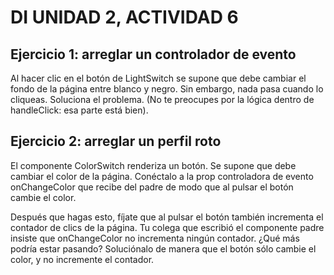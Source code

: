 # DI UNIDAD 2, ACTIVIDAD 6
## Ejercicio 1: arreglar un controlador de evento
Al hacer clic en el botón de LightSwitch se supone que debe cambiar el fondo de la página entre blanco y negro. Sin embargo, nada pasa cuando lo cliqueas. Soluciona el problema. (No te preocupes por la lógica dentro de handleClick: esa parte está bien).

## Ejercicio 2: arreglar un perfil roto
El componente ColorSwitch renderiza un botón. Se supone que debe cambiar el color de la página. Conéctalo a la prop controladora de evento onChangeColor que recibe del padre de modo que al pulsar el botón cambie el color.

Después que hagas esto, fíjate que al pulsar el botón también incrementa el contador de clics de la página. Tu colega que escribió el componente padre insiste que onChangeColor no incrementa ningún contador. ¿Qué más podría estar pasando? Soluciónalo de manera que el botón sólo cambie el color, y no incremente el contador. 